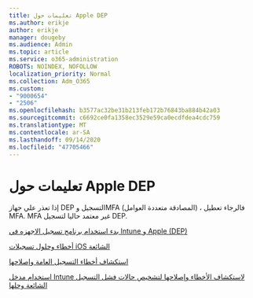 ```yaml
---
title: تعليمات حول Apple DEP
ms.author: erikje
author: erikje
manager: dougeby
ms.audience: Admin
ms.topic: article
ms.service: o365-administration
ROBOTS: NOINDEX, NOFOLLOW
localization_priority: Normal
ms.collection: Adm_O365
ms.custom:
- "9000654"
- "2506"
ms.openlocfilehash: b3577ac32be31b213feb172b76843ba884b42a03
ms.sourcegitcommit: c6692ce0fa1358ec3529e59ca0ecdfdea4cdc759
ms.translationtype: MT
ms.contentlocale: ar-SA
ms.lasthandoff: 09/14/2020
ms.locfileid: "47705466"
---
```

# <a name="help-with-apple-dep"></a>تعليمات حول Apple DEP

إذا تعذر علي جهاز DEP التسجيل وMFA (المصادقة متعددة العوامل) ، فالرجاء تعطيل MFA. MFA غير معتمد حاليا لتسجيل DEP.

[بدء استخدام برنامج تسجيل الاجهزه في Intune و Apple (DEP)](https://docs.microsoft.com/intune/enrollment/device-enrollment-program-enroll-ios)

[أخطاء وحلول تسجيلات iOS الشائعة](https://docs.microsoft.com/intune/enrollment/troubleshoot-ios-enrollment-errors)

[استكشاف أخطاء التسجيل العامة وإصلاحها](https://docs.microsoft.com/intune/enrollment/troubleshoot-device-enrollment-in-intune)

[استخدام مدخل Intune لاستكشاف الأخطاء وإصلاحها لتشخيص حالات فشل التسجيل الشائعة وحلها](https://docs.microsoft.com/intune/fundamentals/help-desk-operators)


